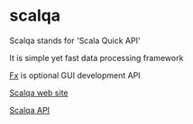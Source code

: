 # scalqa

Scalqa stands for 'Scala Quick API'

It is simple yet fast data processing framework

[Fx](https://github.com/scalqa/scalqa/tree/master/fx) is optional GUI development API

[Scalqa web site](http://scalqa.org/doc/)

[Scalqa API](http://scalqa.org/doc/scalqa/index.html)




